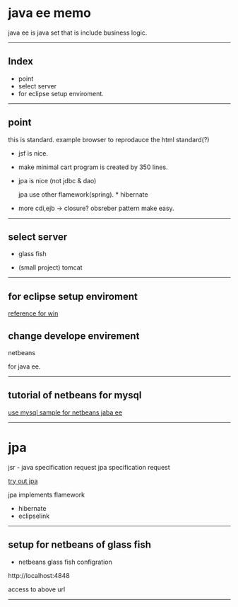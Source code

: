 # java ee memo

java ee is java set that is include business logic.


-----------------
## Index

- point
- select server
- for eclipse setup enviroment.

-----------------

## point

this is standard. example browser to reprodauce the html standard(?)

- jsf is nice.
- make minimal cart program is created by 350 lines.

- jpa is nice (not jdbc & dao)

	jpa use other flamework(spring). * hibernate

- more cdi,ejb -> closure? obsreber pattern make easy.



-----------------

## select server

- glass fish

- (small project) tomcat

-----------------

## for eclipse setup enviroment

[reference for win](http://ittoybox.com/archives/509)

## change develope envirement


netbeans

for java ee.



---------------------

## tutorial of netbeans for mysql


[use mysql sample for netbeans jaba ee](http://qiita.com/opengl-8080/items/e4840aa3e33b42ae0d6b)


---------------------
# jpa

jsr - java specification request
jpa specification request


[try out jpa](http://vividcode.hatenablog.com/entry/java/jpa-introduction)

jpa implements flamework
- hibernate
- eclipselink




---------------------
## setup for netbeans of glass fish

- netbeans glass fish configration

http://localhost:4848

access to above url


---------------------










































